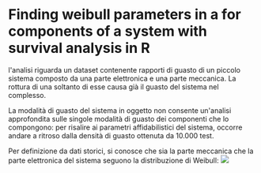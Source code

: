 # Finding weibull parameters in a for components of a system with survival analysis in R

l'analisi riguarda un dataset contenente rapporti di guasto di un piccolo sistema composto da una parte elettronica e una parte meccanica. La rottura di una soltanto di esse causa già il guasto del sistema nel complesso. 

La modalità di guasto del sistema in oggetto non consente un'analisi approfondita sulle singole modalità di guasto dei componenti che lo compongono: per risalire ai parametri affidabilistici del sistema, occorre andare a ritroso dalla densità di guasto ottenuta da 10.000 test. 

Per definizione da dati storici, si conosce che sia la parte meccanica che la parte elettronica del sistema seguono la distribuzione di Weibull: 
<img src="https://latex.codecogs.com/gif.latex?f(x)=\( f(x) = \frac{\gamma} {\alpha} (\frac{x-\mu} {\alpha})^{(\gamma - 1)}\exp{(-((x-\mu)/\alpha)^{\gamma})} \hspace{.3in} x \ge \mu; \gamma, \alpha > 0 \) " /> 
 
